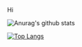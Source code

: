 Hi

![Anurag's github stats](https://github-readme-stats.vercel.app/api?username=ANDREIRTT&show_icons=true&count_private=true&theme=graywhite)


[![Top Langs](https://github-readme-stats.vercel.app/api/top-langs/?username=ANDREIRTT&count_private=true&layout=compact)]()
